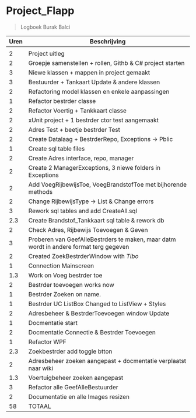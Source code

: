 # Project_Flapp

<!-- | \_ | \_| -->

> Logboek Burak Balci

| Uren                              | Beschrijving                                                                           |
|-----------------------------------|----------------------------------------------------------------------------------------|
|                                   |                                                                                        |
| 2                                 | Project uitleg                                                                         |
| 2                                 | Groepje samenstellen + rollen, Githb & C# project starten                              |
| 3                                 | Niewe klassen + mappen in project gemaakt                                              |
| 3                                 | Bestuurder + Tankaart Update & andere klassen                                          |
| 2                                 | Refactoring model klassen en enkele aanpassingen                                       |
| 1                                 | Refactor bestrder classe                                                               |
| 2                                 | Refactor Voertig + Tankkaart classe                                                    |
| 2                                 | xUnit project + 1 bestrder ctor test aangemaakt                                        |
| 2                                 | Adres Test + beetje bestrder Test                                                      |
| 2                                 | Create Datalaag + BestrderRepo, Exceptions -> Pblic                                    |
| 1                                 | Create sql table files                                                                 |
| 2                                 | Create Adres interface, repo, manager                                                  |
| 2                                 | Create 2 ManagerExceptions, 3 niewe folders in Exceptions                              |
| 2                                 | Add VoegRijbewijsToe, VoegBrandstofToe met bijhorende methods                          |
| 2                                 | Change RijbewijsType -> List<RijbewijsType> & Change errors                            |
| 3                                 | Rework sql tables and add CreateAll.sql                                                |
| 2.3                               | Create Brandstof_Tankkaart sql table & rework db                                       |
| 2                                 | Check Adres, Rijbewijs Toevoegen & Geven                                               |
| 3                                 | Proberen van GeefAlleBestrders te maken, maar datm wordt in andere format terg gegeven |
| 2                                 | Created ZoekBestrderWindow with *Tibo*                                                 |
| 1                                 | Connection Mainscreen                                                                  |
| 1.3                               | Work on Voeg bestrder toe                                                              |
| 2                                 | Bestrder toevoegen works now                                                           |
| 1                                 | Bestrder Zoeken on name.                                                               |
| 1                                 | Bestrder UC ListBox Changed to ListView + Styles                                       |
| 2                                 | Adresbeheer & BestrderToevoegen window Update                                          |
| 1                                 | Docmentatie start                                                                      |
| 2                                 | Docmentatie Connectie & Bestrder Toevoegen                                             |
| 1                                 | Refactor WPF                                                                           |
| 2.3                               | Zoekbestrder add toggle btton                                                          |
| 2                                 | Adresbeheer zoeken aangepast + docmentatie verplaatst naar wiki                        |
| 1.3                               | Voertuigbeheer zoeken aangepast                                                         |
| 3                                 | Refactor alle GeefAlleBestuurder                                                       |
| 2                                 | Documentatie en alle Images resizen                                                    |
| 58                                | TOTAAL                                                                                 |





